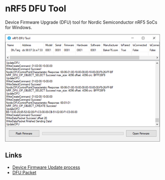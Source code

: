 # nRF5 DFU Tool

Device Firmware Upgrade (DFU) tool for Nordic Semiconductor nRF5 SoCs for Windows.

![](/images/nRF5DFUTool.png)

## Links
- [Device Firmware Update process](https://infocenter.nordicsemi.com/topic/sdk_nrf5_v17.0.2/lib_bootloader_dfu_process.html)
- [DFU Packet](https://infocenter.nordicsemi.com/topic/sdk_nrf5_v17.0.2/lib_dfu_transport_ble.html)
